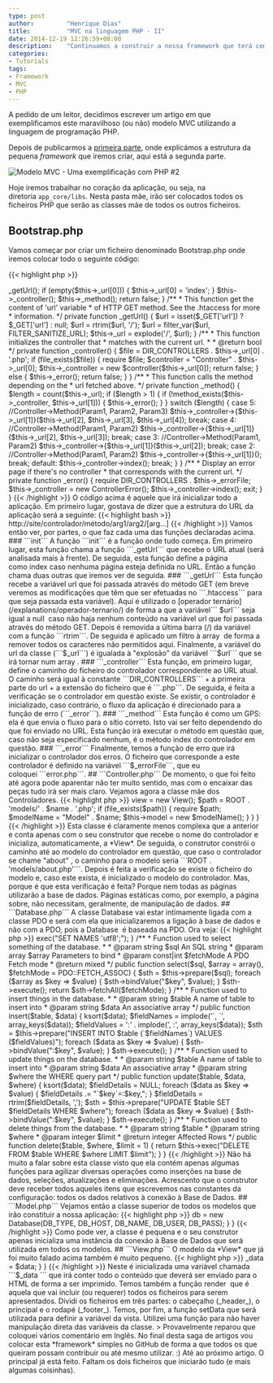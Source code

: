 ```yaml
---
type: post
author:         "Henrique Dias"
title:          "MVC na linguagem PHP - II"
date: 2014-12-19 12:26:59+00:00
description:    "Continuamos a construir a nossa framework que terá como base o modelo MVC. Neste artigo criamos o coração da nossa framework."
categories:
- Tutorials
tags:
- Framework
- MVC
- PHP
---
```


A pedido de um leitor, decidimos escrever um artigo em que exemplificamos este maravilhoso (ou não) modelo MVC utilizando a linguagem de programação PHP.

Depois de publicarmos a [primeira parte](/mvc-linguagem-php/), onde explicámos a estrutura da pequena _framework_ que iremos criar, aqui está a segunda parte.

![Modelo MVC - Uma exemplificação com PHP #2](/images/mvc02.jpg)

Hoje iremos trabalhar no coração da aplicação, ou seja, na diretoria ```app_core/libs```. Nesta pasta mãe, irão ser colocados todos os ficheiros PHP que serão as classes mãe de todos os outros ficheiros.

## **Bootstrap.php**

Vamos começar por criar um ficheiro denominado Bootstrap.php onde iremos colocar todo o seguinte código:

{{< highlight php >}}
<?php

/**
 * Class Bootstrap
 *
 * @package MVC PHP Bootstrap
 */
class Bootstrap
{
    private $_url = null;
    private $_controller = null;

    private $_errorFile = 'error.php';

    /**
     * Starts the Bootstrap
     *
     * @return boolean
     */
    public function init()
    {
        $this->_getUrl();

        if (empty($this->_url[0])) {
            $this->_url[0] = 'index';
        }

        $this->_controller();
        $this->_method();

        return false;
    }

    /**
     * This function get the content of 'url' variable
     * of HTTP GET method. See the .htaccess for more
     * information.
     */
    private function _getUrl()
    {
        $url = isset($_GET['url']) ? $_GET['url'] : null;
        $url = rtrim($url, '/');
        $url = filter_var($url, FILTER_SANITIZE_URL);
        $this->_url = explode('/', $url);
    }

    /**
     * This function initializes the controller that
     * matches with the current url.
     *
     * @return bool
     */
    private function _controller()
    {
        $file = DIR_CONTROLLERS . $this->_url[0] . '.php';

        if (file_exists($file)) {
            require $file;

            $controller = "Controller" . $this->_url[0];

            $this->_controller = new $controller($this->_url[0]);

            return false;
        } else {
            $this->_error();
            return false;
        }

    }

    /**
     * This function calls the method depending on the
     * url fetched above.
     */
    private function _method()
    {
        $length = count($this->_url);

        if ($length > 1) {
            if (!method_exists($this->_controller, $this->_url[1])) {
                $this->_error();
            }
        }

        switch ($length) {
            case 5:
                //Controller->Method(Param1, Param2, Param3)
                $this->_controller->{$this->_url[1]}($this->_url[2], $this->_url[3], $this->_url[4]);
                break;

            case 4:
                //Controller->Method(Param1, Param2)
                $this->_controller->{$this->_url[1]}($this->_url[2], $this->_url[3]);
                break;

            case 3:
                //Controller->Method(Param1, Param2)
                $this->_controller->{$this->_url[1]}($this->_url[2]);
                break;

            case 2:
                //Controller->Method(Param1, Param2)
                $this->_controller->{$this->_url[1]}();
                break;

            default:
                $this->_controller->index();
                break;
        }
    }

    /**
     * Display an error page if there's no controller
     * that corresponds with the current url.
     */
    private function _error()
    {
        require DIR_CONTROLLERS . $this->_errorFile;

        $this->_controller = new ControllerError();
        $this->_controller->index();

        exit;
    }

}
{{< /highlight >}}

O código acima é aquele que irá inicializar todo a aplicação. Em primeiro lugar, gostava de dizer que a estrutura do URL da aplicação será a seguinte:

{{< highlight bash >}}
    http://site/controlador/método/arg1/arg2/[arg...]
{{< /highlight >}}

Vamos então ver, por partes, o que faz cada uma das funções declaradas acima.

### ```init```

A função ```init``` é a função onde tudo começa. Em primeiro lugar, esta função chama a função ```_getUrl``` que recebe o URL atual (será analisada mais à frente).

De seguida, esta função define a página como index caso nenhuma página esteja definida no URL. Então a função chama duas outras que iremos ver de seguida.

### ```_getUrl```

Esta função recebe a variável url que foi passada através do método GET (em breve veremos as modificações que têm que ser efetuadas no ```.htaccess``` para que seja passada esta variável).

Aqui é utilizado o [operador ternário](/explanations/operador-ternario/) de forma a que a variável``` $url``` seja igual a null  caso não haja nenhum conteúdo na variável url que foi passada através do método GET.

Depois é removida a última barra (/) da variável com a função ```rtrim```. De seguida é aplicado um filtro à array  de forma a remover todos os caracteres não permitidos aqui.

Finalmente, a variável do url da classe (```$_url```) é igualada à "explosão" da variável ```$url``` que se irá tornar num array .

### ```_controller```

Esta função, em primeiro lugar, define o caminho do ficheiro do controlador correspondente ao URL atual. O caminho será igual à constante ```DIR_CONTROLLERS``` + a primeira parte do url + a extensão do ficheiro que é ```.php```.

De seguida, é feita a verificação se o controlador em questão existe. Se existir, o controlador é inicializado, caso contrário, o fluxo da aplicação é direcionado para a função de erro (```_error```).


### ```_method```


Esta função é como um GPS: ela é que envia o fluxo para o sítio correto. Isto vai ser feito dependendo do que foi enviado no URL.

Esta função irá executar o método em questão que, caso não seja especificado nenhum, é o método index do controlador em questão.


### ```_error```

Finalmente, temos a função de erro que irá inicializar o controlador dos erros. O ficheiro que corresponde a este controlador é definido na variável ```$_errorFile```, que eu coloquei ```error.php```.

## ```Controller.php```

De momento, o que foi feito até agora pode aparentar não ter muito sentido, mas com o encaixar das peças tudo irá ser mais claro. Vejamos agora a classe mãe dos Controladores.

{{< highlight php >}}
<?php

/**
 * Class Controller
 *
 * @package MVC PHP Bootstrap
 */
class Controller
{
    /**
     * The constructor of this class automatically initializes
     * the View and sets the corresponding model path. If the
     * model file exists, it calls it.
     *
     * @param $name
     */
    function __construct($name)
    {
        $this->view = new View();

        $path = ROOT . 'models/' . $name . '.php';

        if (file_exists($path)) {
            require $path;

            $modelName = "Model" . $name;
            $this->model = new $modelName();
        }
    }

}
{{< /highlight >}}

Esta classe é claramente menos complexa que a anterior e conta apenas com o seu construtor que recebe o nome do controlador e inicializa, automaticamente, a *View*.

De seguida, o construtor constrói o caminho até ao modelo do controlador em questão, que caso o controlador se chame "about" , o caminho para o modelo seria ```ROOT . 'models/about.php'```.

Depois é feita a verificação se existe o ficheiro do modelo e, caso este exista, é inicializado o modelo do controlador.

Mas, porque é que esta verificação é feita? Porque nem todas as páginas utilizarão a base de dados. Páginas estáticas como, por exemplo, a página sobre, não necessitam, geralmente, de manipulação de dados.

## ```Database.php```

A classe Database vai estar intimamente ligada com a classe PDO e será com ela que inicializaremos a ligação à base de dados e não com a PDO, pois a Database  é baseada na PDO. Ora veja:

{{< highlight php >}}
<?php

/**
 * Class Database
 *
 * @package MVC PHP Bootstrap
 */
class Database extends PDO
{

    public function __construct($DB_TYPE, $DB_HOST, $DB_NAME, $DB_USER, $DB_PASS)
    {
        parent::__construct($DB_TYPE . ':host=' . $DB_HOST . ';dbname=' . $DB_NAME, $DB_USER, $DB_PASS);
        $this->exec("SET NAMES 'utf8';");
    }

    /**
     * Function used to select something of the database.
     *
     * @param string $sql An SQL string
     * @param array $array Parameters to bind
     * @param const|int $fetchMode A PDO Fetch mode
     * @return mixed
     */
    public function select($sql, $array = array(), $fetchMode = PDO::FETCH_ASSOC)
    {
        $sth = $this->prepare($sql);

        foreach ($array as $key => $value) {
            $sth->bindValue("$key", $value);
        }

        $sth->execute();
        return $sth->fetchAll($fetchMode);
    }

    /**
     * Function used to insert things in the database.
     *
     * @param string $table A name of table to insert into
     * @param string $data An associative array
     */
    public function insert($table, $data)
    {
        ksort($data);

        $fieldNames = implode('`, `', array_keys($data));
        $fieldValues = ':' . implode(', :', array_keys($data));

        $sth = $this->prepare("INSERT INTO $table (`$fieldNames`) VALUES ($fieldValues)");

        foreach ($data as $key => $value) {
            $sth->bindValue(":$key", $value);
        }

        $sth->execute();
    }

    /**
     * Function used to update things on the database.
     *
     * @param string $table A name of table to insert into
     * @param string $data An associative array
     * @param string $where the WHERE query part
     */
    public function update($table, $data, $where)
    {
        ksort($data);
        $fieldDetails = NULL;

        foreach ($data as $key => $value) {
            $fieldDetails .= "`$key`=:$key,";
        }

        $fieldDetails = rtrim($fieldDetails, ',');

        $sth = $this->prepare("UPDATE $table SET $fieldDetails WHERE $where");

        foreach ($data as $key => $value) {
            $sth->bindValue(":$key", $value);
        }

        $sth->execute();

    }

    /**
     * Function used to delete things from the database.
     *
     * @param string $table
     * @param string $where
     * @param integer $limit
     * @return integer Affected Rows
     */
    public function delete($table, $where, $limit = 1)
    {
        return $this->exec("DELETE FROM $table WHERE $where LIMIT $limit");
    }

}
{{< /highlight >}}

Não há muito a falar sobre esta classe visto que ela contém apenas algumas funções para agilizar diversas operações como inserções na base de dados, seleções, atualizações e eliminações.

Acrescento que o construtor deve receber todos aqueles itens que escrevemos nas constantes da configuração: todos os dados relativos à conexão à Base de Dados.


## ```Model.php```

Vejamos então a classe superior de todos os modelos que irão constituir a nossa aplicação:

{{< highlight php >}}
<?php

/**
 * Class Model
 *
 * @package MVC PHP Bootstrap
 */
class Model
{
    /**
     * The constructor of this class automatically initializes
     * the Database.
     */
    function __construct()
    {
        $this->db = new Database(DB_TYPE, DB_HOST, DB_NAME, DB_USER, DB_PASS);
    }

}
{{< /highlight >}}


Como pode ver, a classe é pequena e o seu construtor apenas inicializa uma instância da conexão à Base de Dados que será utilizada em todos os modelos.


## ```View.php```

O modelo da *View* que já foi muito falado acima também é muito pequeno.

{{< highlight php >}}
<?php

/**
 * Class View
 *
 * @package MVC PHP Bootstrap
 */
class View
{
    protected $_data;

    function __construct()
    {
        //Views Contruct
    }

    public function render($name)
    {
        require DIR_VIEWS . 'header.php';
        require DIR_VIEWS . $name . '.php';
        require DIR_VIEWS . 'footer.php';

    }

    public function setData($data)
    {
        $this->_data = $data;
    }

}
{{< /highlight >}}


Neste é inicializada uma variável chamada ```$_data ``` que irá conter todo o conteúdo que deverá ser enviado para o HTML de forma a ser imprimido.

Temos também a função render  que é aquela que vai incluir (ou requerer) todos os ficheiros para serem apresentados. Dividi os ficheiros em três partes: o cabeçalho (_header_), o principal e o rodapé (_footer_).

Temos, por fim, a função setData que será utilizada para definir a variável da vista. Utilizei uma função para não haver manipulação direta das variáveis da classe.

> Provavelmente reparou que coloquei vários comentário em Inglês. No final desta saga de artigos vou colocar esta *framework* simples no GitHub de forma a que todos os que queiram possam contribuir ou até mesmo utilizar. :)

Até ao próximo artigo. O principal já está feito. Faltam os dois ficheiros que iniciarão tudo (e mais algumas coisinhas).
